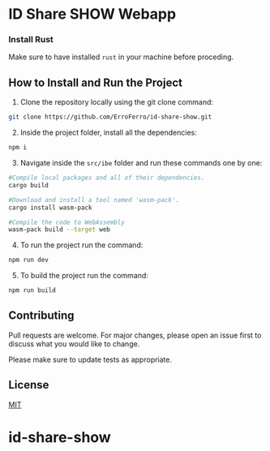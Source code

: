 # ID Share SHOW Webapp

### Install Rust

Make sure to have installed `rust` in your machine before proceding.

## How to Install and Run the Project

1. Clone the repository locally using the git clone command:

```bash
git clone https://github.com/ErroFerro/id-share-show.git
```

2.  Inside the project folder, install all the dependencies:

```bash
npm i
```

3. Navigate inside the `src/ibe` folder and run these commands one by one:

```bash
#Compile local packages and all of their dependencies.
cargo build

#Download and install a tool named 'wasm-pack'.
cargo install wasm-pack

#Compile the code to WebAssembly
wasm-pack build --target web
```

4. To run the project run the command:

```bash
npm run dev
```

5. To build the project run the command:

```bash
npm run build
```

## Contributing

Pull requests are welcome. For major changes, please open an issue first
to discuss what you would like to change.

Please make sure to update tests as appropriate.

## License

[MIT](https://choosealicense.com/licenses/mit/)

# id-share-show
